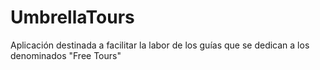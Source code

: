 # UmbrellaTours
Aplicación destinada a facilitar la labor de los guías que se dedican a los denominados "Free Tours"
